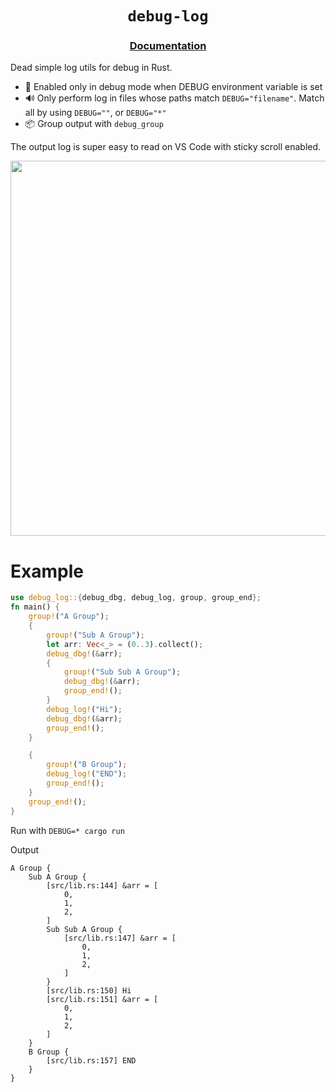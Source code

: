 <div align="center">
  <h1><code>debug-log</code></h2>
  <h3><a href="https://docs.rs/debug-log">Documentation</a></h3>
  <p></p>
</div>

Dead simple log utils for debug in Rust.

- 🦀 Enabled only in debug mode when DEBUG environment variable is set
- 🔊 Only perform log in files whose paths match `DEBUG="filename"`. Match all
  by using `DEBUG=""`, or `DEBUG="*"`
- 📦 Group output with `debug_group`

The output log is super easy to read on VS Code with sticky scroll enabled.

<img src="https://user-images.githubusercontent.com/18425020/202741062-0467b470-32ca-4a23-b280-73fa7d4c7868.gif" width="600"/>

# Example

```rust
use debug_log::{debug_dbg, debug_log, group, group_end};
fn main() {
    group!("A Group");
    {
        group!("Sub A Group");
        let arr: Vec<_> = (0..3).collect();
        debug_dbg!(&arr);
        {
            group!("Sub Sub A Group");
            debug_dbg!(&arr);
            group_end!();
        }
        debug_log!("Hi");
        debug_dbg!(&arr);
        group_end!();
    }

    {
        group!("B Group");
        debug_log!("END");
        group_end!();
    }
    group_end!();
}
```

Run with `DEBUG=* cargo run`

Output

```log
A Group {
    Sub A Group {
        [src/lib.rs:144] &arr = [
            0,
            1,
            2,
        ]
        Sub Sub A Group {
            [src/lib.rs:147] &arr = [
                0,
                1,
                2,
            ]
        }
        [src/lib.rs:150] Hi
        [src/lib.rs:151] &arr = [
            0,
            1,
            2,
        ]
    }
    B Group {
        [src/lib.rs:157] END
    }
}
```

